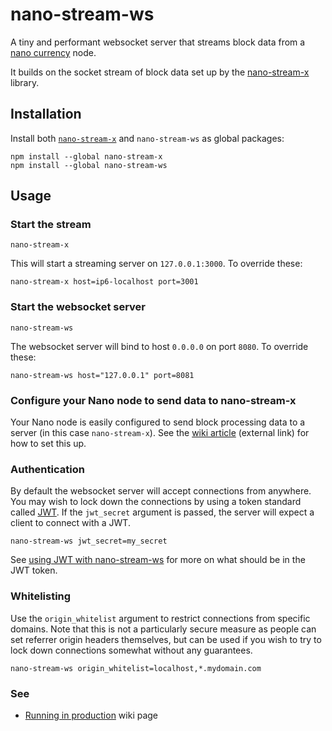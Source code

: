 
# nano-stream-ws

A tiny and performant websocket server that streams block data from a [nano currency](https://nano.org/) node.

It builds on the socket stream of block data set up by the [nano-stream-x](https://github.com/lukes/nano-stream-x) library.

## Installation

Install both [`nano-stream-x`](https://github.com/lukes/nano-stream-x) and `nano-stream-ws` as global packages:

    npm install --global nano-stream-x
    npm install --global nano-stream-ws

## Usage

### Start the stream

    nano-stream-x

This will start a streaming server on `127.0.0.1:3000`. To override these:

    nano-stream-x host=ip6-localhost port=3001

### Start the websocket server

    nano-stream-ws

The websocket server will bind to host `0.0.0.0` on port `8080`. To override these:

    nano-stream-ws host="127.0.0.1" port=8081

### Configure your Nano node to send data to nano-stream-x

Your Nano node is easily configured to send block processing data to a server (in this case `nano-stream-x`). See the [wiki article](https://github.com/lukes/nano-stream-x/wiki/Configure-your-Nano-node-to-send-data-to-the-nano-stream-x) (external link) for how to set this up.

### Authentication

By default the websocket server will accept connections from anywhere. You may wish to lock down the connections by using a token standard called [JWT](https://jwt.io/introduction/). If the `jwt_secret` argument is passed, the server will expect a client to connect with a JWT.

    nano-stream-ws jwt_secret=my_secret

See [using JWT with nano-stream-ws](https://github.com/lukes/nano-stream-ws/wiki/Authenticating-with-JSON-Web-Tokens-(JWT)) for more on what should be in the JWT token.

### Whitelisting

Use the `origin_whitelist` argument to restrict connections from specific domains. Note that this is not a particularly secure measure as people can set referrer origin headers themselves, but can be used if you wish to try to lock down connections somewhat without any guarantees.

    nano-stream-ws origin_whitelist=localhost,*.mydomain.com

### See

* [Running in production](https://github.com/lukes/nano-stream-ws/wiki/Running-in-production) wiki page
